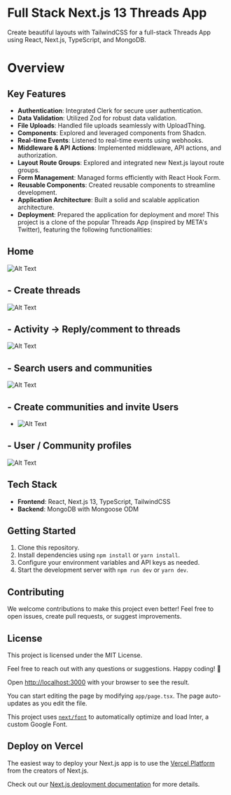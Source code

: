 # Full Stack Next.js 13 Threads App

Create beautiful layouts with TailwindCSS for a full-stack Threads App using React, Next.js, TypeScript, and MongoDB.

# Overview

## Key Features

- **Authentication**: Integrated Clerk for secure user authentication.
- **Data Validation**: Utilized Zod for robust data validation.
- **File Uploads**: Handled file uploads seamlessly with UploadThing.
- **Components**: Explored and leveraged components from Shadcn.
- **Real-time Events**: Listened to real-time events using webhooks.
- **Middleware & API Actions**: Implemented middleware, API actions, and authorization.
- **Layout Route Groups**: Explored and integrated new Next.js layout route groups.
- **Form Management**: Managed forms efficiently with React Hook Form.
- **Reusable Components**: Created reusable components to streamline development.
- **Application Architecture**: Built a solid and scalable application architecture.
- **Deployment**: Prepared the application for deployment and more!
This project is a clone of the popular Threads App (inspired by META's Twitter), featuring the following functionalities:
## Home 
![Alt Text](threads_onboarding.png)

## - Create threads
![Alt Text](threads_createThread.png)
## - Activity -> Reply/comment to threads
![Alt Text](threads_activity.png)
## - Search users and communities
![Alt Text](threads_search.png)
## - Create communities and invite Users
- ![Alt Text](threads_communities.png)
## - User / Community profiles
![Alt Text](threads_profile.png)

## Tech Stack

- **Frontend**: React, Next.js 13, TypeScript, TailwindCSS
- **Backend**: MongoDB with Mongoose ODM


## Getting Started

1. Clone this repository.
2. Install dependencies using `npm install` or `yarn install`.
3. Configure your environment variables and API keys as needed.
4. Start the development server with `npm run dev` or `yarn dev`.

## Contributing

We welcome contributions to make this project even better! Feel free to open issues, create pull requests, or suggest improvements.

## License

This project is licensed under the MIT License.

Feel free to reach out with any questions or suggestions. Happy coding! 🚀

Open [http://localhost:3000](http://localhost:3000) with your browser to see the result.

You can start editing the page by modifying `app/page.tsx`. The page auto-updates as you edit the file.

This project uses [`next/font`](https://nextjs.org/docs/basic-features/font-optimization) to automatically optimize and load Inter, a custom Google Font.


## Deploy on Vercel

The easiest way to deploy your Next.js app is to use the [Vercel Platform](https://vercel.com/new?utm_medium=default-template&filter=next.js&utm_source=create-next-app&utm_campaign=create-next-app-readme) from the creators of Next.js.

Check out our [Next.js deployment documentation](https://nextjs.org/docs/deployment) for more details.
